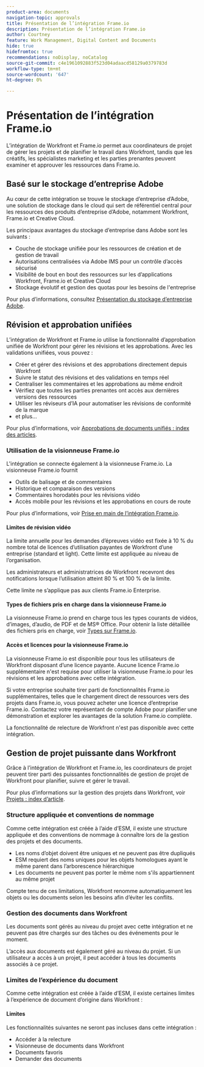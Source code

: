 ```yaml
---
product-area: documents
navigation-topic: approvals
title: Présentation de l’intégration Frame.io
description: Présentation de l’intégration Frame.io
author: Courtney
feature: Work Management, Digital Content and Documents
hide: true
hidefromtoc: true
recommendations: noDisplay, noCatalog
source-git-commit: c4e1961092883f523d04adaacd58129a0379783d
workflow-type: tm+mt
source-wordcount: '647'
ht-degree: 0%

---
```



# Présentation de l’intégration Frame.io

L’intégration de Workfront et Frame.io permet aux coordinateurs de projet de gérer les projets et de planifier le travail dans Workfront, tandis que les créatifs, les spécialistes marketing et les parties prenantes peuvent examiner et approuver les ressources dans Frame.io.

## Basé sur le stockage d’entreprise Adobe

Au cœur de cette intégration se trouve le stockage d’entreprise d’Adobe, une solution de stockage dans le cloud qui sert de référentiel central pour les ressources des produits d’entreprise d’Adobe, notamment Workfront, Frame.io et Creative Cloud.

Les principaux avantages du stockage d’entreprise dans Adobe sont les suivants :

* Couche de stockage unifiée pour les ressources de création et de gestion de travail
* Autorisations centralisées via Adobe IMS pour un contrôle d’accès sécurisé
* Visibilité de bout en bout des ressources sur les <!--coming soon?--> d’applications Workfront, Frame.io et Creative Cloud
* Stockage évolutif et gestion des quotas pour les besoins de l&#39;entreprise

Pour plus d’informations, consultez [Présentation du stockage d’entreprise Adobe](/help/quicksilver/review-and-approve-work/esm-overview.md).

## Révision et approbation unifiées

L’intégration de Workfront et Frame.io utilise la fonctionnalité d’approbation unifiée de Workfront pour gérer les révisions et les approbations. Avec les validations unifiées, vous pouvez :

* Créer et gérer des révisions et des approbations directement depuis Workfront
* Suivre le statut des révisions et des validations en temps réel
* Centraliser les commentaires et les approbations au même endroit
* Vérifiez que toutes les parties prenantes ont accès aux dernières versions des ressources
* Utiliser les réviseurs d’IA pour automatiser les révisions de conformité de la marque
* et plus...

Pour plus d’informations, voir [Approbations de documents unifiés : index des articles](/help/quicksilver/review-and-approve-work/document-reviews-and-approvals/document-reviews-and-approvals.md).


### Utilisation de la visionneuse Frame.io

L&#39;intégration se connecte également à la visionneuse Frame.io. La visionneuse Frame.io fournit

* Outils de balisage et de commentaires
* Historique et comparaison des versions
* Commentaires horodatés pour les révisions vidéo
* Accès mobile pour les révisions et les approbations en cours de route

Pour plus d’informations, voir [Prise en main de l’intégration Frame.io](/help/quicksilver/review-and-approve-work/native-integrations/frame-io/get-started-with-frame-integration.md).

#### Limites de révision vidéo

La limite annuelle pour les demandes d’épreuves vidéo est fixée à 10 % du nombre total de licences d’utilisation payantes de Workfront d’une entreprise (standard et light). Cette limite est appliquée au niveau de l’organisation.

Les administrateurs et administratrices de Workfront recevront des notifications lorsque l’utilisation atteint 80 % et 100 % de la limite.

Cette limite ne s’applique pas aux clients Frame.io Enterprise.

#### Types de fichiers pris en charge dans la visionneuse Frame.io

La visionneuse Frame.io prend en charge tous les types courants de vidéos, d’images, d’audio, de PDF et de MS® Office. Pour obtenir la liste détaillée des fichiers pris en charge, voir [Types sur Frame.io](https://help.frame.io/en/articles/9436564-supported-file-types-on-frame-io).

#### Accès et licences pour la visionneuse Frame.io

La visionneuse Frame.io est disponible pour tous les utilisateurs de Workfront disposant d’une licence payante. Aucune licence Frame.io supplémentaire n&#39;est requise pour utiliser la visionneuse Frame.io pour les révisions et les approbations avec cette intégration.

Si votre entreprise souhaite tirer parti de fonctionnalités Frame.io supplémentaires, telles que le chargement direct de ressources vers des projets dans Frame.io, vous pouvez acheter une licence d’entreprise Frame.io. Contactez votre représentant de compte Adobe pour planifier une démonstration et explorer les avantages de la solution Frame.io complète.

La fonctionnalité de relecture de Workfront n&#39;est pas disponible avec cette intégration.

## Gestion de projet puissante dans Workfront

Grâce à l’intégration de Workfront et Frame.io, les coordinateurs de projet peuvent tirer parti des puissantes fonctionnalités de gestion de projet de Workfront pour planifier, suivre et gérer le travail.

Pour plus d’informations sur la gestion des projets dans Workfront, voir [Projets : index d’article](/help/quicksilver/manage-work/projects/create-projects/create-project.md).

### Structure appliquée et conventions de nommage

Comme cette intégration est créée à l’aide d’ESM, il existe une structure appliquée et des conventions de nommage à connaître lors de la gestion des projets et des documents.

* Les noms d’objet doivent être uniques et ne peuvent pas être dupliqués
* ESM requiert des noms uniques pour les objets homologues ayant le même parent dans l’arborescence hiérarchique
* Les documents ne peuvent pas porter le même nom s&#39;ils appartiennent au même projet

Compte tenu de ces limitations, Workfront renomme automatiquement les objets ou les documents selon les besoins afin d’éviter les conflits.

### Gestion des documents dans Workfront

Les documents sont gérés au niveau du projet avec cette intégration et ne peuvent pas être chargés sur des tâches ou des événements pour le moment.

L’accès aux documents est également géré au niveau du projet. Si un utilisateur a accès à un projet, il peut accéder à tous les documents associés à ce projet.

<!--Documents can't be dragged as full folders.-->

### Limites de l’expérience du document

Comme cette intégration est créée à l’aide d’ESM, il existe certaines limites à l’expérience de document d’origine dans Workfront :

#### Limites

Les fonctionnalités suivantes ne seront pas incluses dans cette intégration :

<!--* External document providers-->
* Accéder à la relecture
* Visionneuse de documents dans Workfront
* Documents favoris
* Demander des documents


<!--#### Temporary limitations

For now, the following capabilities are not available:

* Send documents to Adobe Experience Manager Assets
* Multi-stage approvals
* Upload documents to comments or updates in Workfront
* Upload documents to tasks or issues in Workfront-->



